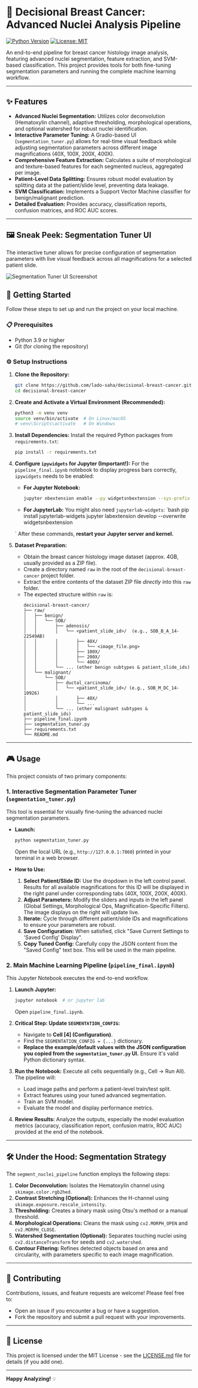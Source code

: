 # 🔬 Decisional Breast Cancer: Advanced Nuclei Analysis Pipeline

[![Python Version](https://img.shields.io/badge/python-3.9%2B-blue.svg)](https://www.python.org/downloads/)
[![License: MIT](https://img.shields.io/badge/License-MIT-yellow.svg)](https://opensource.org/licenses/MIT) <!-- Choose an appropriate license -->

An end-to-end pipeline for breast cancer histology image analysis, featuring advanced nuclei segmentation, feature extraction, and SVM-based classification. This project provides tools for both fine-tuning segmentation parameters and running the complete machine learning workflow.

---

## ✨ Features

- **Advanced Nuclei Segmentation:** Utilizes color deconvolution (Hematoxylin channel), adaptive thresholding, morphological operations, and optional watershed for robust nuclei identification.
- **Interactive Parameter Tuning:** A Gradio-based UI (`segmentation_tuner.py`) allows for real-time visual feedback while adjusting segmentation parameters across different image magnifications (40X, 100X, 200X, 400X).
- **Comprehensive Feature Extraction:** Calculates a suite of morphological and texture-based features for each segmented nucleus, aggregated per image.
- **Patient-Level Data Splitting:** Ensures robust model evaluation by splitting data at the patient/slide level, preventing data leakage.
- **SVM Classification:** Implements a Support Vector Machine classifier for benign/malignant prediction.
- **Detailed Evaluation:** Provides accuracy, classification reports, confusion matrices, and ROC AUC scores.

---

## 🖼️ Sneak Peek: Segmentation Tuner UI

The interactive tuner allows for precise configuration of segmentation parameters with live visual feedback across all magnifications for a selected patient slide.

![Segmentation Tuner UI Screenshot](assets/segmentation_tuner_ui_preview.png)


## 🚀 Getting Started

Follow these steps to set up and run the project on your local machine.

### 📋 Prerequisites

- Python 3.9 or higher
- Git (for cloning the repository)

### ⚙️ Setup Instructions

1.  **Clone the Repository:**

    ```bash
    git clone https://github.com/lado-saha/decisional-breast-cancer.git
    cd decisional-breast-cancer
    ```

2.  **Create and Activate a Virtual Environment (Recommended):**

    ```bash
    python3 -m venv venv
    source venv/bin/activate  # On Linux/macOS
    # venv\Scripts\activate   # On Windows
    ```

3.  **Install Dependencies:**
    Install the required Python packages from `requirements.txt`:

    ```bash
    pip install -r requirements.txt
    ```

4.  **Configure `ipywidgets` for Jupyter (Important!):**
    For the `pipeline_final.ipynb` notebook to display progress bars correctly, `ipywidgets` needs to be enabled:

    - **For Jupyter Notebook:**
      ```bash
      jupyter nbextension enable --py widgetsnbextension --sys-prefix
      ```
    - **For JupyterLab:**
      You might also need `jupyterlab-widgets`:
      `bash
      pip install jupyterlab-widgets
      jupyter labextension develop --overwrite widgetsnbextension

    `
    After these commands, **restart your Jupyter server and kernel.**

5.  **Dataset Preparation:**
    - Obtain the breast cancer histology image dataset (approx. 4GB, usually provided as a ZIP file).
    - Create a directory named `raw` in the root of the `decisional-breast-cancer` project folder.
    - Extract the entire contents of the dataset ZIP file _directly_ into this `raw` folder.
    - The expected structure within `raw` is:
      ```
      decisional-breast-cancer/
      ├── raw/
      │   ├── benign/
      │   │   └── SOB/
      │   │       ├── adenosis/
      │   │       │   └── <patient_slide_id>/  (e.g., SOB_B_A_14-22549AB)
      │   │       │       ├── 40X/
      │   │       │       │   └── <image_file.png>
      │   │       │       ├── 100X/
      │   │       │       ├── 200X/
      │   │       │       └── 400X/
      │   │       └── ... (other benign subtypes & patient_slide_ids)
      │   └── malignant/
      │       └── SOB/
      │           ├── ductal_carcinoma/
      │           │   └── <patient_slide_id>/ (e.g., SOB_M_DC_14-10926)
      │           │       ├── 40X/
      │           │       └── ...
      │           └── ... (other malignant subtypes & patient_slide_ids)
      ├── pipeline_final.ipynb
      ├── segmentation_tuner.py
      ├── requirements.txt
      └── README.md
      ```

---

## 🎮 Usage

This project consists of two primary components:

### 1. Interactive Segmentation Parameter Tuner (`segmentation_tuner.py`)

This tool is essential for visually fine-tuning the advanced nuclei segmentation parameters.

- **Launch:**

  ```bash
  python segmentation_tuner.py
  ```

  Open the local URL (e.g., `http://127.0.0.1:7860`) printed in your terminal in a web browser.

- **How to Use:**
  1.  **Select Patient/Slide ID:** Use the dropdown in the left control panel. Results for all available magnifications for this ID will be displayed in the right panel under corresponding tabs (40X, 100X, 200X, 400X).
  2.  **Adjust Parameters:** Modify the sliders and inputs in the left panel (Global Settings, Morphological Ops, Magnification-Specific Filters). The image displays on the right will update live.
  3.  **Iterate:** Cycle through different patient/slide IDs and magnifications to ensure your parameters are robust.
  4.  **Save Configuration:** When satisfied, click "Save Current Settings to 'Saved Config' Display".
  5.  **Copy Tuned Config:** Carefully copy the JSON content from the "Saved Config" text box. This will be used in the main pipeline.

### 2. Main Machine Learning Pipeline (`pipeline_final.ipynb`)

This Jupyter Notebook executes the end-to-end workflow.

1.  **Launch Jupyter:**

    ```bash
    jupyter notebook  # or jupyter lab
    ```

    Open `pipeline_final.ipynb`.

2.  **Critical Step: Update `SEGMENTATION_CONFIG`:**

    - Navigate to **Cell [4] (Configuration)**.
    - Find the `SEGMENTATION_CONFIG = {...}` dictionary.
    - **Replace the example/default values with the JSON configuration you copied from the `segmentation_tuner.py` UI.** Ensure it's valid Python dictionary syntax.

3.  **Run the Notebook:**
    Execute all cells sequentially (e.g., Cell -> Run All). The pipeline will:

    - Load image paths and perform a patient-level train/test split.
    - Extract features using your tuned advanced segmentation.
    - Train an SVM model.
    - Evaluate the model and display performance metrics.

4.  **Review Results:**
    Analyze the outputs, especially the model evaluation metrics (accuracy, classification report, confusion matrix, ROC AUC) provided at the end of the notebook.

---

## 🛠️ Under the Hood: Segmentation Strategy

The `segment_nuclei_pipeline` function employs the following steps:

1.  **Color Deconvolution:** Isolates the Hematoxylin channel using `skimage.color.rgb2hed`.
2.  **Contrast Stretching (Optional):** Enhances the H-channel using `skimage.exposure.rescale_intensity`.
3.  **Thresholding:** Creates a binary mask using Otsu's method or a manual threshold.
4.  **Morphological Operations:** Cleans the mask using `cv2.MORPH_OPEN` and `cv2.MORPH_CLOSE`.
5.  **Watershed Segmentation (Optional):** Separates touching nuclei using `cv2.distanceTransform` for seeds and `cv2.watershed`.
6.  **Contour Filtering:** Refines detected objects based on area and circularity, with parameters specific to each image magnification.

---

## 🤝 Contributing

Contributions, issues, and feature requests are welcome! Please feel free to:

- Open an issue if you encounter a bug or have a suggestion.
- Fork the repository and submit a pull request with your improvements.

---

## 📝 License

This project is licensed under the MIT License - see the [LICENSE.md](LICENSE.md) file for details (if you add one).

<!-- **ACTION REQUIRED:** Create a LICENSE.md file with your chosen license (e.g., MIT) -->

---

**Happy Analyzing!** 💡
